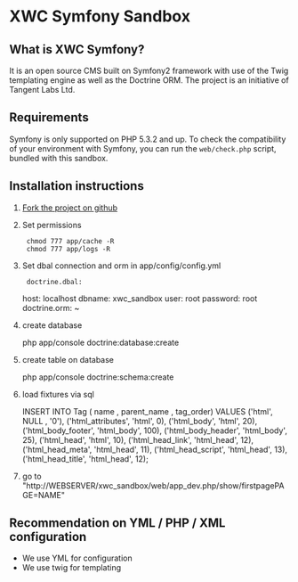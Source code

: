 # XWC Symfony Sandbox
## What is XWC Symfony?

It is an open source CMS built on Symfony2 framework with use of the Twig 
templating engine as well as the Doctrine ORM. The project is an initiative 
of Tangent Labs Ltd.


## Requirements

Symfony is only supported on PHP 5.3.2 and up. To check the compatibility of
your environment with Symfony, you can run the `web/check.php` script, bundled
with this sandbox.


## Installation instructions

1. [Fork the project on github](http://help.github.com/forking/)
2. Set permissions

		chmod 777 app/cache -R
		chmod 777 app/logs -R
3. Set dbal connection and orm in app/config/config.yml

		doctrine.dbal:
      host:     localhost
      dbname:   xwc_sandbox
      user:     root
      password: root
    doctrine.orm: ~
4. create database

    php app/console doctrine:database:create
5. create table on database

    php app/console doctrine:schema:create
6. load fixtures via sql  
		  
      INSERT INTO Tag ( name , parent_name , tag_order) VALUES
      ('html', NULL , '0'),
			('html_attributes', 'html', 0),
			('html_body', 'html', 20),
			('html_body_footer', 'html_body', 100),
			('html_body_header', 'html_body', 25),
			('html_head', 'html', 10),
			('html_head_link', 'html_head', 12),
			('html_head_meta', 'html_head', 11),
			('html_head_script', 'html_head', 13),
			('html_head_title', 'html_head', 12);

7. go to "http://WEBSERVER/xwc_sandbox/web/app_dev.php/show/firstpagePAGE=NAME"

## Recommendation on YML / PHP / XML configuration

* We use YML for configuration
* We use twig for templating

